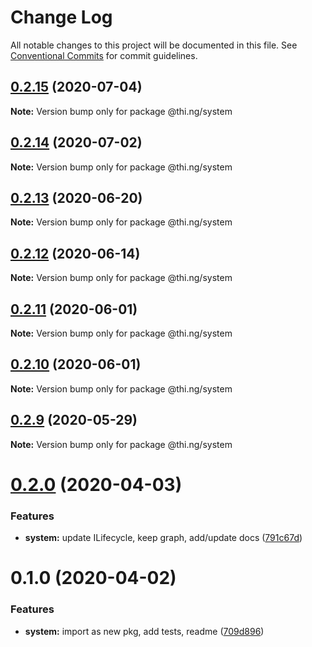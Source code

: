 # Change Log

All notable changes to this project will be documented in this file.
See [Conventional Commits](https://conventionalcommits.org) for commit guidelines.

## [0.2.15](https://github.com/thi-ng/umbrella/compare/@thi.ng/system@0.2.14...@thi.ng/system@0.2.15) (2020-07-04)

**Note:** Version bump only for package @thi.ng/system





## [0.2.14](https://github.com/thi-ng/umbrella/compare/@thi.ng/system@0.2.13...@thi.ng/system@0.2.14) (2020-07-02)

**Note:** Version bump only for package @thi.ng/system





## [0.2.13](https://github.com/thi-ng/umbrella/compare/@thi.ng/system@0.2.12...@thi.ng/system@0.2.13) (2020-06-20)

**Note:** Version bump only for package @thi.ng/system





## [0.2.12](https://github.com/thi-ng/umbrella/compare/@thi.ng/system@0.2.11...@thi.ng/system@0.2.12) (2020-06-14)

**Note:** Version bump only for package @thi.ng/system





## [0.2.11](https://github.com/thi-ng/umbrella/compare/@thi.ng/system@0.2.10...@thi.ng/system@0.2.11) (2020-06-01)

**Note:** Version bump only for package @thi.ng/system





## [0.2.10](https://github.com/thi-ng/umbrella/compare/@thi.ng/system@0.2.9...@thi.ng/system@0.2.10) (2020-06-01)

**Note:** Version bump only for package @thi.ng/system





## [0.2.9](https://github.com/thi-ng/umbrella/compare/@thi.ng/system@0.2.8...@thi.ng/system@0.2.9) (2020-05-29)

**Note:** Version bump only for package @thi.ng/system





# [0.2.0](https://github.com/thi-ng/umbrella/compare/@thi.ng/system@0.1.0...@thi.ng/system@0.2.0) (2020-04-03)


### Features

* **system:** update ILifecycle, keep graph, add/update docs ([791c67d](https://github.com/thi-ng/umbrella/commit/791c67d446c5fae041831a16b250b5cfd62312d0))





# 0.1.0 (2020-04-02)


### Features

* **system:** import as new pkg, add tests, readme ([709d896](https://github.com/thi-ng/umbrella/commit/709d896cee964dc876e1e53c95a3b77a00d8c433))

